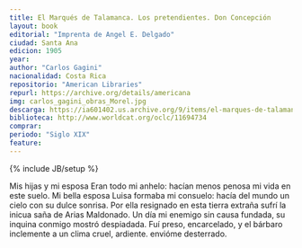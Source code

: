 ```yaml
---
title: El Marqués de Talamanca. Los pretendientes. Don Concepción
layout: book
editorial: "Imprenta de Angel E. Delgado"
ciudad: Santa Ana
edicion: 1905
year: 
author: "Carlos Gagini"
nacionalidad: Costa Rica
repositorio: "American Libraries"
repurl: https://archive.org/details/americana
img: carlos_gagini_obras_Morel.jpg
descarga: https://ia601402.us.archive.org/9/items/el-marques-de-talamanca-carlos-gagini/El%20Marques%20de%20Talamanca%20-%20Carlos%20Gagini.pdf
biblioteca: http://www.worldcat.org/oclc/11694734
comprar: 
periodo: "Siglo XIX"
feature: 
---
```

{% include JB/setup %}

Mis hijas y mi esposa 
Eran todo mi anhelo: 
hacían menos penosa 
mi vida en este suelo. 
Mi bella esposa Luisa 
formaba mi consuelo: 
hacía del mundo un cielo 
con su dulce sonrisa. 
Por ella resignado 
en esta tierra extraña 
sufrí la inicua saña 
de Arias Maldonado. 
Un día mi enemigo 
sin causa fundada, 
su inquina conmigo 
mostró despiadada. 
Fuí preso, encarcelado, 
y el bárbaro inclemente 
a un clima cruel, ardiente. 
envióme desterrado.
